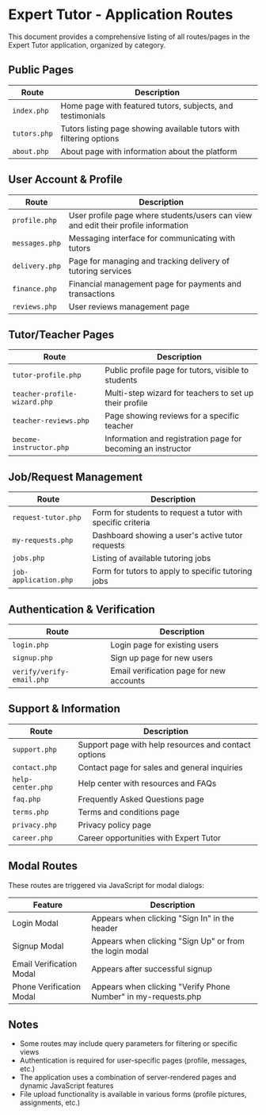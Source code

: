# Expert Tutor - Application Routes

This document provides a comprehensive listing of all routes/pages in the Expert Tutor application, organized by category.

## Public Pages

| Route | Description |
|-------|-------------|
| `index.php` | Home page with featured tutors, subjects, and testimonials |
| `tutors.php` | Tutors listing page showing available tutors with filtering options |
| `about.php` | About page with information about the platform |

## User Account & Profile

| Route | Description |
|-------|-------------|
| `profile.php` | User profile page where students/users can view and edit their profile information |
| `messages.php` | Messaging interface for communicating with tutors |
| `delivery.php` | Page for managing and tracking delivery of tutoring services |
| `finance.php` | Financial management page for payments and transactions |
| `reviews.php` | User reviews management page |

## Tutor/Teacher Pages

| Route | Description |
|-------|-------------|
| `tutor-profile.php` | Public profile page for tutors, visible to students |
| `teacher-profile-wizard.php` | Multi-step wizard for teachers to set up their profile |
| `teacher-reviews.php` | Page showing reviews for a specific teacher |
| `become-instructor.php` | Information and registration page for becoming an instructor |

## Job/Request Management

| Route | Description |
|-------|-------------|
| `request-tutor.php` | Form for students to request a tutor with specific criteria |
| `my-requests.php` | Dashboard showing a user's active tutor requests |
| `jobs.php` | Listing of available tutoring jobs |
| `job-application.php` | Form for tutors to apply to specific tutoring jobs |

## Authentication & Verification

| Route | Description |
|-------|-------------|
| `login.php` | Login page for existing users |
| `signup.php` | Sign up page for new users |
| `verify/verify-email.php` | Email verification page for new accounts |

## Support & Information

| Route | Description |
|-------|-------------|
| `support.php` | Support page with help resources and contact options |
| `contact.php` | Contact page for sales and general inquiries |
| `help-center.php` | Help center with resources and FAQs |
| `faq.php` | Frequently Asked Questions page |
| `terms.php` | Terms and conditions page |
| `privacy.php` | Privacy policy page |
| `career.php` | Career opportunities with Expert Tutor |

## Modal Routes

These routes are triggered via JavaScript for modal dialogs:

| Feature | Description |
|---------|-------------|
| Login Modal | Appears when clicking "Sign In" in the header |
| Signup Modal | Appears when clicking "Sign Up" or from the login modal |
| Email Verification Modal | Appears after successful signup |
| Phone Verification Modal | Appears when clicking "Verify Phone Number" in my-requests.php |

## Notes

- Some routes may include query parameters for filtering or specific views
- Authentication is required for user-specific pages (profile, messages, etc.)
- The application uses a combination of server-rendered pages and dynamic JavaScript features
- File upload functionality is available in various forms (profile pictures, assignments, etc.) 